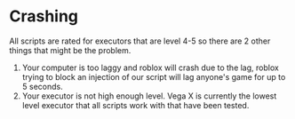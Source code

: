 # Crashing

All scripts are rated for executors that are level 4-5 so there are 2 other things that might be the problem.

1. Your computer is too laggy and roblox will crash due to the lag, roblox trying to block an injection of our script will lag anyone's game for up to 5 seconds.
2. Your executor is not high enough level. Vega X is currently the lowest level executor that all scripts work with that have been tested.
